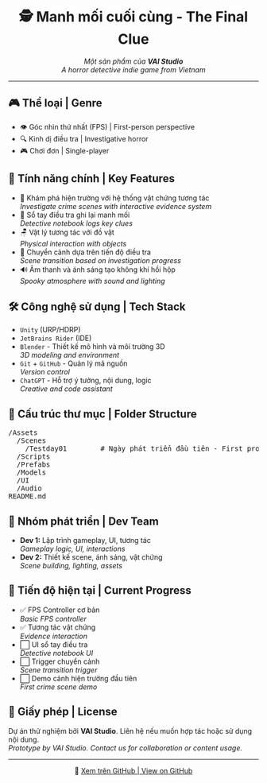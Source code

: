 <!-- README.md -->
<h1 align="center">🕵️ Manh mối cuối cùng - The Final Clue</h1>

<p align="center">
  <em>Một sản phẩm của <strong>VAI Studio</strong><br>A horror detective indie game from Vietnam</em>
</p>

<hr>

<h2>🎮 Thể loại | Genre</h2>
<ul>
  <li>👁️ Góc nhìn thứ nhất (FPS) | First-person perspective</li>
  <li>🔍 Kinh dị điều tra | Investigative horror</li>
  <li>🎮 Chơi đơn | Single-player</li>
</ul>

<h2>🧠 Tính năng chính | Key Features</h2>
<ul>
  <li>🔦 Khám phá hiện trường với hệ thống vật chứng tương tác<br><em>Investigate crime scenes with interactive evidence system</em></li>
  <li>📓 Sổ tay điều tra ghi lại manh mối<br><em>Detective notebook logs key clues</em></li>
  <li>🪑 Vật lý tương tác với đồ vật<br><em>Physical interaction with objects</em></li>
  <li>🚪 Chuyển cảnh dựa trên tiến độ điều tra<br><em>Scene transition based on investigation progress</em></li>
  <li>🔊 Âm thanh và ánh sáng tạo không khí hồi hộp<br><em>Spooky atmosphere with sound and lighting</em></li>
</ul>

<h2>🛠️ Công nghệ sử dụng | Tech Stack</h2>
<ul>
  <li><code>Unity</code> (URP/HDRP)</li>
  <li><code>JetBrains Rider</code> (IDE)</li>
  <li><code>Blender</code> - Thiết kế mô hình và môi trường 3D<br><em>3D modeling and environment</em></li>
  <li><code>Git</code> + <code>GitHub</code> - Quản lý mã nguồn<br><em>Version control</em></li>
  <li><code>ChatGPT</code> - Hỗ trợ ý tưởng, nội dung, logic<br><em>Creative and code assistant</em></li>
</ul>

<h2>📁 Cấu trúc thư mục | Folder Structure</h2>

<pre>
/Assets
  /Scenes
    /Testday01        # Ngày phát triển đầu tiên - First prototype: crime scene
  /Scripts
  /Prefabs
  /Models
  /UI
  /Audio
README.md
</pre>

<h2>👥 Nhóm phát triển | Dev Team</h2>
<ul>
  <li><strong>Dev 1:</strong> Lập trình gameplay, UI, tương tác<br><em>Gameplay logic, UI, interactions</em></li>
  <li><strong>Dev 2:</strong> Thiết kế scene, ánh sáng, vật chứng<br><em>Scene building, lighting, assets</em></li>
</ul>

<h2>🚧 Tiến độ hiện tại | Current Progress</h2>
<ul>
  <li>✅ FPS Controller cơ bản<br><em>Basic FPS controller</em></li>
  <li>✅ Tương tác vật chứng<br><em>Evidence interaction</em></li>
  <li>⬜ UI sổ tay điều tra<br><em>Detective notebook UI</em></li>
  <li>⬜ Trigger chuyển cảnh<br><em>Scene transition trigger</em></li>
  <li>⬜ Demo cảnh hiện trường đầu tiên<br><em>First crime scene demo</em></li>
</ul>

<h2>📜 Giấy phép | License</h2>
<p>Dự án thử nghiệm bởi <strong>VAI Studio</strong>. Liên hệ nếu muốn hợp tác hoặc sử dụng nội dung.<br>
<em>Prototype by VAI Studio. Contact us for collaboration or content usage.</em></p>

<hr>

<p align="center">
  🔗 <a href="https://github.com/vien105200318/Game-dev-skil">Xem trên GitHub | View on GitHub</a>
</p>
